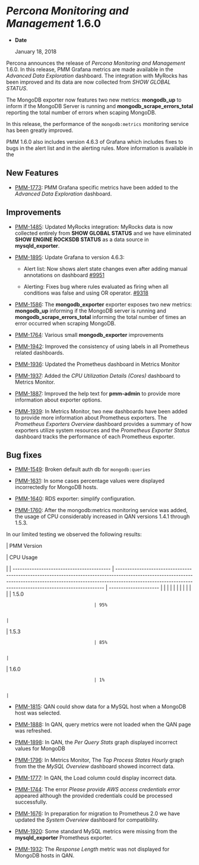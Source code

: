 # *Percona Monitoring and Management* 1.6.0


* **Date**

    January 18, 2018


Percona announces the release of *Percona Monitoring and Management* 1.6.0. In this release, PMM
Grafana metrics are made available in the *Advanced Data Exploration*
dashboard. The integration with MyRocks has been improved and its data are now
collected from *SHOW GLOBAL STATUS*.

The MongoDB exporter now features two new metrics: **mongodb_up** to inform if the
MongoDB Server is running and **mongodb_scrape_errors_total** reporting the total
number of errors when scaping MongoDB.

In this release, the performance of the `mongodb:metrics` monitoring service
has been greatly improved.

PMM 1.6.0 also includes version 4.6.3 of Grafana which includes fixes to
bugs in the alert list and in the alerting rules. More information is available
in the

## New Features


* [PMM-1773](https://jira.percona.com/browse/PMM-1773): PMM Grafana specific metrics have been added to the
*Advanced Data Exploration* dashboard.

## Improvements


* [PMM-1485](https://jira.percona.com/browse/PMM-1485): Updated MyRocks integration: MyRocks data is now collected
entirely from **SHOW GLOBAL STATUS** and we have eliminated
**SHOW ENGINE ROCKSDB STATUS** as a data source in **mysqld_exporter**.


* [PMM-1895](https://jira.percona.com/browse/PMM-1895): Update Grafana to version 4.6.3:


    * Alert list: Now shows alert state changes even after adding manual
annotations on dashboard [#9951](https://github.com/grafana/grafana/issues/9951)


    * Alerting: Fixes bug where rules evaluated as firing when all conditions was
false and using OR operator. [#9318](https://github.com/grafana/grafana/issues/9318)


* [PMM-1586](https://jira.percona.com/browse/PMM-1586): The **mongodb_exporter** exporter exposes two new metrics:
**mongodb_up** informing if the MongoDB server is running and
**mongodb_scrape_errors_total** informing the total number of times an error
occurred when scraping MongoDB.


* [PMM-1764](https://jira.percona.com/browse/PMM-1764): Various small **mongodb_exporter** improvements


* [PMM-1942](https://jira.percona.com/browse/PMM-1942): Improved the consistency of using labels in all Prometheus
related dashboards.


* [PMM-1936](https://jira.percona.com/browse/PMM-1936): Updated the Prometheus dashboard in Metrics Monitor


* [PMM-1937](https://jira.percona.com/browse/PMM-1937): Added the *CPU Utilization Details (Cores)* dashboard to
Metrics Monitor.


* [PMM-1887](https://jira.percona.com/browse/PMM-1887): Improved the help text for **pmm-admin** to provide
more information about exporter options.


* [PMM-1939](https://jira.percona.com/browse/PMM-1939): In Metrics Monitor, two new dashboards have been
added to provide more information about Prometheus exporters. The
*Prometheus Exporters Overview* dashboard provides a summary of how
exporters utilize system resources and the *Prometheus Exporter Status*
dashboard tracks the performance of each Prometheus exporter.

## Bug fixes

<!-- - :pmmbug:`1660`: In some cases, |qan| did not show data for |mongodb| hosts. -->

* [PMM-1549](https://jira.percona.com/browse/PMM-1549): Broken default auth db for `mongodb:queries`


* [PMM-1631](https://jira.percona.com/browse/PMM-1631): In some cases percentage values were displayed
incorrectedly for MongoDB hosts.


* [PMM-1640](https://jira.percona.com/browse/PMM-1640): RDS exporter: simplify configuration.


* [PMM-1760](https://jira.percona.com/browse/PMM-1760): After the mongodb:metrics monitoring service was added, the
usage of CPU considerably increased in QAN versions 1.4.1 through 1.5.3.

In our limited testing we observed the following results:

| PMM Version

 | CPU Usage

 |
| ----------------------------------------- | ------------------------------------------------------------------------------------------------------------------------------------------------------------------------------------------------------------------------------------- | --------------------- |  |  |  |  |  |  |  |  |  |  |
| 1.5.0

                                     | 95%

                                                                                                                                                                                                                                   |
| 1.5.3

                                     | 85%

                                                                                                                                                                                                                                   |
| 1.6.0

                                     | 1%

                                                                                                                                                                                                                                    |

* [PMM-1815](https://jira.percona.com/browse/PMM-1815): QAN could show data for a MySQL host when a
MongoDB host was selected.


* [PMM-1888](https://jira.percona.com/browse/PMM-1888): In QAN, query metrics were not loaded when the
QAN page was refreshed.


* [PMM-1898](https://jira.percona.com/browse/PMM-1898): In QAN, the *Per Query Stats* graph displayed incorrect
values for MongoDB


* [PMM-1796](https://jira.percona.com/browse/PMM-1796): In Metrics Monitor, The *Top Process States Hourly* graph from
the the *MySQL Overview* dashboard showed incorrect data.


* [PMM-1777](https://jira.percona.com/browse/PMM-1777): In QAN, the Load column could display incorrect data.


* [PMM-1744](https://jira.percona.com/browse/PMM-1744): The error *Please provide AWS access credentials error*
appeared although the provided credentials could be processed successfully.


* [PMM-1676](https://jira.percona.com/browse/PMM-1676): In preparation for migration to Prometheus 2.0 we have
updated the *System Overview* dashboard for compatibility.


* [PMM-1920](https://jira.percona.com/browse/PMM-1920): Some standard MySQL metrics were missing from the
**mysqld_exporter** Prometheus exporter.


* [PMM-1932](https://jira.percona.com/browse/PMM-1932): The *Response Length* metric was not displayed for MongoDB
hosts in QAN.

<!-- -*- mode: rst -*- -->
<!-- Tips (tip) -->
<!-- Abbreviations (abbr) -->
<!-- Docker commands (docker) -->
<!-- Graphical interface elements (gui) -->
<!-- Options and parameters (opt) -->
<!-- pmm-admin commands (pmm-admin) -->
<!-- SQL commands (sql) -->
<!-- PMM Dashboards (dbd) -->
<!-- * Text labels -->
<!-- Special headings (h) -->
<!-- Status labels (status) -->
